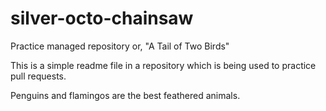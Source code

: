 # silver-octo-chainsaw
Practice managed repository
or, "A Tail of Two Birds"

This is a simple readme file in a repository which is being used to practice pull requests.

Penguins and flamingos are the best feathered animals.
